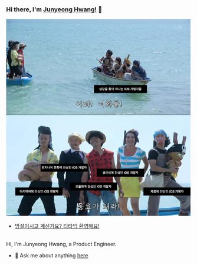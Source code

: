 ### Hi there, I'm [Junyeong Hwang!](https://github.com/devJunyeong) 👋

<img src="https://github.com/GeekTree0101/Geektree0101/blob/master/hire.png" width=500pt />

- [망설이시고 계신가요? 티타임 환영해요!](https://www.linkedin.com/in/junyeong-hwang-760b03235/)

<br />
Hi, I'm Junyeong Hwang, a Product Engineer.

- 💬 Ask me about anything [here](https://github.com/devJunyeong/devJunyeong/issues)
